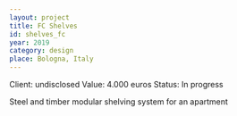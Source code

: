 ```yaml
---
layout: project
title: FC Shelves
id: shelves_fc
year: 2019
category: design
place: Bologna, Italy
---
```

Client: undisclosed
Value: 4.000 euros 
Status: In progress

Steel and timber modular shelving system for an apartment
